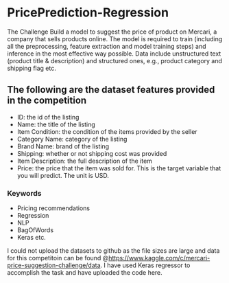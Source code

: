 # PricePrediction-Regression

The Challenge
Build a model to suggest the price of product on Mercari, a company that sells products online. The model is required to train (including all the preprocessing, feature extraction and model training steps) and inference in the most effective way possible. Data include unstructured text (product title & description) and structured ones, e.g., product category and shipping flag etc.

## The following are the dataset features provided in the competition 
 - ID: the id of the listing
 - Name: the title of the listing
 - Item Condition: the condition of the items provided by the seller
 - Category Name: category of the listing
 - Brand Name: brand of the listing
 - Shipping: whether or not shipping cost was provided
 - Item Description: the full description of the item
 - Price: the price that the item was sold for. This is the target variable that you will predict. The unit is USD.
 
 ### Keywords
- Pricing recommendations 
- Regression
- NLP
- BagOfWords
- Keras etc.

I could not upload the datasets to github as the file sizes are large and data for this competitoin can be found @https://www.kaggle.com/c/mercari-price-suggestion-challenge/data. I have used Keras regressor to accomplish the task and have uploaded the code here.
